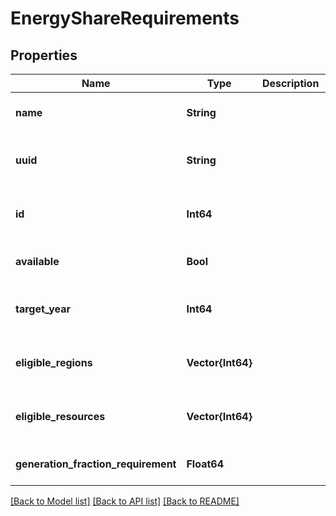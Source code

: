 # EnergyShareRequirements


## Properties
Name | Type | Description | Notes
------------ | ------------- | ------------- | -------------
**name** | **String** |  | [default to nothing]
**uuid** | **String** |  | [optional] [default to nothing]
**id** | **Int64** |  | [optional] [default to nothing]
**available** | **Bool** |  | [default to nothing]
**target_year** | **Int64** |  | [optional] [default to nothing]
**eligible_regions** | **Vector{Int64}** |  | [optional] [default to nothing]
**eligible_resources** | **Vector{Int64}** |  | [optional] [default to nothing]
**generation_fraction_requirement** | **Float64** |  | [optional] [default to 0.0]


[[Back to Model list]](../README.md#models) [[Back to API list]](../README.md#api-endpoints) [[Back to README]](../README.md)


